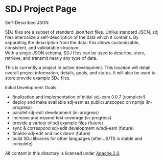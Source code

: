 # SDJ Project Page
Self-Described JSON

SDJ files are a subset of standard .json/text files.
Unlike standard JSON, sdj files internalize a self-description of the data which it contains.
By separating the description from the data; this allows customizable, consistent, and validatable structure.  
With a single JSON schema, SDJ files can be used to describe, store, retrieve, and
transmit nearly any type of data.

This is currently a project in active development. This location will detail 
overall project information, details, goals, and status. It will also be used
to store provide example SDJ files.

Initial Development Goals:
- finalization and implementation of initial sdj-esm 0.0.7 (complete!)
- deploy and make available sdj-esm as public/unscoped on npmjs (in-progress)
- parallel sdj-edit development (in-progress)
- increase and expand test coverage (in-progress)
- provide a variety of sdj example files (future)
- sync & correspond sdj-edit development w/sdj-esm (future)
- finalize sdj-edit and lock down (future)
- build SDJ libraries for other languages (after JS/TS is stable and complete)

All content in this directory is licensed under [Apache 2.0](./LICENSE).
